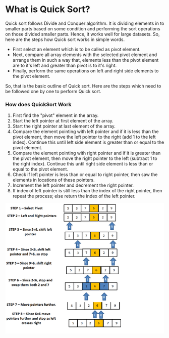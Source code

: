 # What is Quick Sort?
Quick sort follows Divide and Conquer algorithm. It is dividing elements in to smaller parts based on some condition and performing the sort operations on those divided smaller parts. Hence, it works well for large datasets. So, here are the steps how Quick sort works in simple words.

- First select an element which is to be called as pivot element.
- Next, compare all array elements with the selected pivot element and arrange them in such a way that, elements less than the pivot element are to it's left and greater than pivot is to it's right.
- Finally, perform the same operations on left and right side elements to the pivot element.

So, that is the basic outline of Quick sort. Here are the steps which need to be followed one by one to perform Quick sort.

### How does QuickSort Work
1. First find the "pivot" element in the array.
2. Start the left pointer at first element of the array.
3. Start the right pointer at last element of the array.
4. Compare the element pointing with left pointer and if it is less than the pivot element, then move the left pointer to the right (add 1 to the left index). Continue this until left side element is greater than or equal to the pivot element.
5. Compare the element pointing with right pointer and if it is greater than the pivot element, then move the right pointer to the left (subtract 1 to the right index). Continue this until right side element is less than or equal to the pivot element.
6. Check if left pointer is less than or equal to right pointer, then saw the elements in locations of these pointers.
7. Increment the left pointer and decrement the right pointer.
8. If index of left pointer is still less than the index of the right pointer, then repeat the process; else return the index of the left pointer.

![Quick sort](quicksort.png)